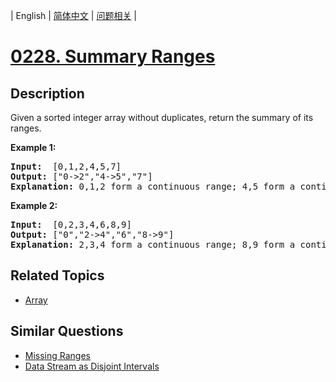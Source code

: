 
| English | [简体中文](README.md) | [问题相关](QUESTION.md) |
# [0228. Summary Ranges](https://leetcode-cn.com/problems/summary-ranges/)
## Description
<p>Given a sorted integer array without duplicates, return the summary of its ranges.</p>

<p><b>Example 1:</b></p>

<pre>
<b>Input:</b>  [0,1,2,4,5,7]
<b>Output:</b> [&quot;0-&gt;2&quot;,&quot;4-&gt;5&quot;,&quot;7&quot;]
<strong>Explanation: </strong>0,1,2 form a continuous range;&nbsp;4,5 form a continuous range.
</pre>

<p><b>Example 2:</b></p>

<pre>
<b>Input:</b>  [0,2,3,4,6,8,9]
<b>Output:</b> [&quot;0&quot;,&quot;2-&gt;4&quot;,&quot;6&quot;,&quot;8-&gt;9&quot;]
<strong>Explanation: </strong>2,3,4 form a continuous range;&nbsp;8,9 form a continuous range.
</pre>

## Related Topics
- [Array](https://leetcode-cn.com/tag/array)
## Similar Questions
- [Missing Ranges](../0163/README_EN.md)
- [Data Stream as Disjoint Intervals](../0352/README_EN.md)

